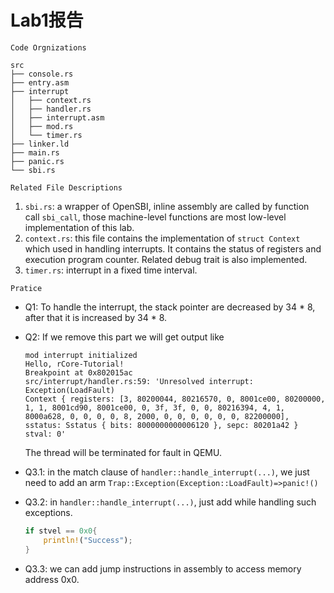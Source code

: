 # Lab1报告

`Code Orgnizations`

```
src
├── console.rs
├── entry.asm
├── interrupt
│   ├── context.rs
│   ├── handler.rs
│   ├── interrupt.asm
│   ├── mod.rs
│   └── timer.rs
├── linker.ld
├── main.rs
├── panic.rs
└── sbi.rs
```

`Related File Descriptions`

1. `sbi.rs`: a wrapper of OpenSBI, inline assembly are called by function call `sbi_call`, those machine-level functions are most low-level implementation of this lab.
2. `context.rs`: this file contains the implementation of `struct Context` which used in handling interrupts. It contains the status of registers and execution program counter. Related debug trait is also implemented.
3. `timer.rs`: interrupt in a fixed time interval. 

`Pratice`

- Q1: To handle the interrupt, the stack pointer are decreased by 34 * 8, after that it is increased by 34 * 8.

- Q2: If we remove this part we will get output like 

  ```
  mod interrupt initialized
  Hello, rCore-Tutorial!
  Breakpoint at 0x802015ac
  src/interrupt/handler.rs:59: 'Unresolved interrupt: Exception(LoadFault)
  Context { registers: [3, 80200044, 80216570, 0, 8001ce00, 80200000, 1, 1, 8001cd90, 8001ce00, 0, 3f, 3f, 0, 0, 80216394, 4, 1, 8000a628, 0, 0, 0, 0, 8, 2000, 0, 0, 0, 0, 0, 0, 82200000], sstatus: Sstatus { bits: 8000000000006120 }, sepc: 80201a42 }
  stval: 0'
  ```

  The thread will be terminated for fault in QEMU.

- Q3.1: in the match clause of `handler::handle_interrupt(...)`, we just need to add an arm `Trap::Exception(Exception::LoadFault)=>panic!()`

- Q3.2: in `handler::handle_interrupt(...)`, just add while handling such exceptions.

  ```rust
  if stvel == 0x0{
      println!("Success");
  }
  ```

- Q3.3: we can add jump instructions in assembly to access memory address 0x0.

